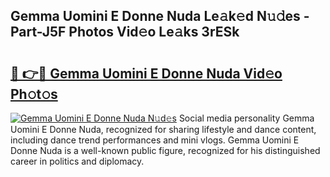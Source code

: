 ## Gemma Uomini E Donne Nuda Le𝚊k𝚎d N𝚞𝚍es - Part-J5F Photos Vid𝚎o Le𝚊ks 3rESk

# <h2><a href="http://fbb7yg.evod.top/?m=Gemma+Uomini+E+Donne+Nuda">🔗 👉🔴 Gemma Uomini E Donne Nuda Vid𝚎o Ph𝚘t𝚘s</a></h2>

[![Gemma Uomini E Donne Nuda N𝚞d𝚎s](https://i.imgur.com/8V9OHl7.gif)](http://fbb7yg.evod.top/?m=Gemma+Uomini+E+Donne+Nuda)
Social media personality Gemma Uomini E Donne Nuda, recognized for sharing lifestyle and dance content, including dance trend performances and mini vlogs. Gemma Uomini E Donne Nuda is a well-known public figure, recognized for his distinguished career in politics and diplomacy. 
